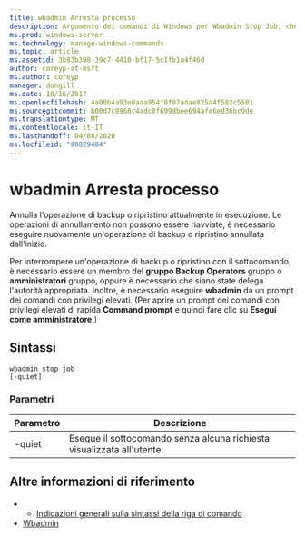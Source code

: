 ```yaml
---
title: wbadmin Arresta processo
description: Argomento dei comandi di Windows per Wbadmin Stop Job, che annulla l'operazione di backup o ripristino attualmente in esecuzione. Le operazioni di annullamento non possono essere riavviate, è necessario eseguire nuovamente un'operazione di backup o ripristino annullata dall'inizio.
ms.prod: windows-server
ms.technology: manage-windows-commands
ms.topic: article
ms.assetid: 3b83b398-39c7-4410-bf17-5c1fb1a4f46d
author: coreyp-at-msft
ms.author: coreyp
manager: dongill
ms.date: 10/16/2017
ms.openlocfilehash: 4a00b4a93e0aaa954f8f07adae825a4f582c5581
ms.sourcegitcommit: b00d7c8968c4adc8f699dbee694afe6ed36bc9de
ms.translationtype: MT
ms.contentlocale: it-IT
ms.lasthandoff: 04/08/2020
ms.locfileid: "80829484"
---
```

# <a name="wbadmin-stop-job"></a>wbadmin Arresta processo



Annulla l'operazione di backup o ripristino attualmente in esecuzione. Le operazioni di annullamento non possono essere riavviate, è necessario eseguire nuovamente un'operazione di backup o ripristino annullata dall'inizio.

Per interrompere un'operazione di backup o ripristino con il sottocomando, è necessario essere un membro del **gruppo Backup Operators** gruppo o **amministratori** gruppo, oppure è necessario che siano state delega l'autorità appropriata. Inoltre, è necessario eseguire **wbadmin** da un prompt dei comandi con privilegi elevati. (Per aprire un prompt dei comandi con privilegi elevati di rapida **Command prompt** e quindi fare clic su **Esegui come amministratore**.)

## <a name="syntax"></a>Sintassi

```
wbadmin stop job
[-quiet]
```

### <a name="parameters"></a>Parametri

|Parametro|Descrizione|
|---------|-----------|
|-quiet|Esegue il sottocomando senza alcuna richiesta visualizzata all'utente.|

## <a name="additional-references"></a>Altre informazioni di riferimento

-   - [Indicazioni generali sulla sintassi della riga di comando](command-line-syntax-key.md)
-   [Wbadmin](wbadmin.md)